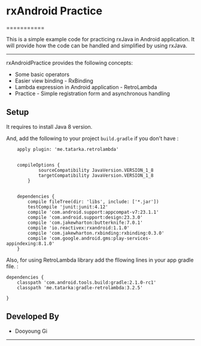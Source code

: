 # rxAndroid Practice

===========

This is a simple example code for practicing rxJava in Android application. It will provide how the code can be handled and simplified by using rxJava.

-----
rxAndroidPractice provides the following concepts:
* Some basic operators
* Easier view binding - RxBinding 
* Lambda expression in Android application - RetroLambda
* Practice - Simple registration form and asynchronous handling

Setup
-----
It requires to install Java 8 version.

And, add the following to your project `build.gradle` if you don't have :

        apply plugin: 'me.tatarka.retrolambda'


        compileOptions {
                sourceCompatibility JavaVersion.VERSION_1_8
                targetCompatibility JavaVersion.VERSION_1_8
            }


        dependencies {
            compile fileTree(dir: 'libs', include: ['*.jar'])
            testCompile 'junit:junit:4.12'
            compile 'com.android.support:appcompat-v7:23.1.1'
            compile 'com.android.support:design:23.3.0'
            compile 'com.jakewharton:butterknife:7.0.1'
            compile 'io.reactivex:rxandroid:1.1.0'
            compile 'com.jakewharton.rxbinding:rxbinding:0.3.0'
            compile 'com.google.android.gms:play-services-appindexing:8.1.0'
        }


Also, for using RetroLambda library add the fllowing lines in your app gradle file. :

    dependencies {
        classpath 'com.android.tools.build:gradle:2.1.0-rc1'
        classpath 'me.tatarka:gradle-retrolambda:3.2.5'

    }



Developed By
-----
* Dooyoung Gi

***
